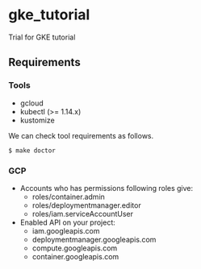 # gke_tutorial

Trial for GKE tutorial

## Requirements

### Tools

- gcloud
- kubectl (>= 1.14.x)
- kustomize

We can check tool requirements as follows.

```
$ make doctor
```

### GCP

- Accounts who has permissions following roles give:
   - roles/container.admin
   - roles/deploymentmanager.editor
   - roles/iam.serviceAccountUser
- Enabled API on your project:
   - iam.googleapis.com
   - deploymentmanager.googleapis.com
   - compute.googleapis.com
   - container.googleapis.com
